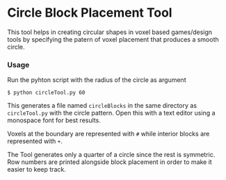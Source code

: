 # Circle Block Placement Tool

This tool helps in creating circular shapes in voxel based games/design tools
by specifying the patern of voxel placement that produces a smooth circle.

### Usage

Run the pyhton script with the radius of the circle as argument

```
$ python circleTool.py 60
```

This generates a file named `circleBlocks` in the same directory as `circleTool.py` with the circle pattern. Open this with a text editor using a monospace font
for best results.

Voxels at the boundary are represented with `#` while interior blocks are
represented with `+`.

The Tool generates only a quarter of a circle since the rest is symmetric.
Row numbers are printed alongside block placement in order to make it easier
to keep track.
